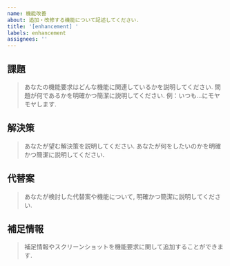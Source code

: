 ```yaml
---
name: 機能改善
about: 追加・改修する機能について記述してください.
title: '[enhancement] '
labels: enhancement
assignees: ''
---
```


## 課題

> あなたの機能要求はどんな機能に関連しているかを説明してください.
> 問題が何であるかを明確かつ簡潔に説明してください. 例：いつも...にモヤモヤします.

## 解決策

> あなたが望む解決策を説明してください.
> あなたが何をしたいのかを明確かつ簡潔に説明してください.

## 代替案

> あなたが検討した代替案や機能について, 明確かつ簡潔に説明してください.

## 補足情報

> 補足情報やスクリーンショットを機能要求に関して追加することができます.
